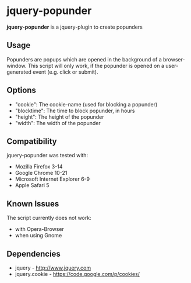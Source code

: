 jquery-popunder
=====

**jquery-popunder** is a jquery-plugin to create popunders

Usage
-----

Popunders are popups which are opened in the background of a browser-window.
This script will only work, if the popunder is opened on a user-generated event (e.g. click or submit).

Options
-------
- "cookie": The cookie-name (used for blocking a popunder)
- "blocktime": The time to block popunder, in hours
- "height": The height of the popunder
- "width": The width of the popunder

Compatibility
-------

jquery-popunder was tested with:
- Mozilla Firefox 3-14
- Google Chrome 10-21
- Microsoft Internet Explorer 6-9
- Apple Safari 5

Known Issues
-------
The script currently does not work:
- with Opera-Browser
- when using Gnome

Dependencies
-------
- jquery - http://www.jquery.com
- jquery.cookie - https://code.google.com/p/cookies/